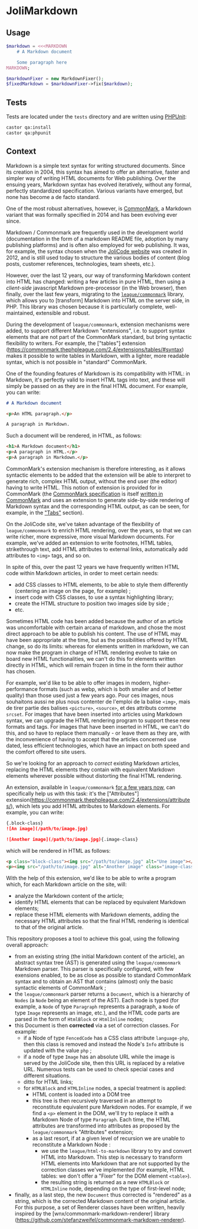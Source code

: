# JoliMarkdown

## Usage

```php
$markdown = <<<MARKDOWN
    # A Markdown document

    Some paragraph here
MARKDOWN;

$markdownFixer = new MarkdownFixer();
$fixedMarkdown = $markdownFixer->fix($markdown);
```

## Tests

Tests are located under the `tests` directory and are written using [PHPUnit](https://phpunit.de/):

```bash
castor qa:install
castor qa:phpunit
```

## Context

Markdown is a simple text syntax for writing structured documents. Since its creation in 2004, this syntax has aimed to offer an alternative, faster and simpler way of writing HTML documents for Web publishing. Over the ensuing years, Markdown syntax has evolved iteratively, without any formal, perfectly standardized specification. Various variants have emerged, but none has become a de facto standard.

One of the most robust alternatives, however, is [CommonMark](https://commonmark.org/), a Markdown variant that was formally specified in 2014 and has been evolving ever since.

Markdown / Commonmark are frequently used in the development world (documentation in the form of a markdown README file, adoption by many publishing platforms) and is often also employed for web publishing. It was, for example, the syntax chosen when the [JoliCode website](https://jolicode.com) was created in 2012, and is still used today to structure the various bodies of content (blog posts, customer references, technologies, team sheets, etc.).

However, over the last 12 years, our way of transforming Markdown content into HTML has changed: writing a few articles in pure HTML, then using a *client-side* javascript Markdown pre-processor (in the Web browser), then finally, over the last few years, migrating to the [`league/commonmark`](https://commonmark.thephpleague.com/) library, which allows you to [transform] Markdown into HTML on the server side, in PHP. This library was chosen because it is particularly complete, well-maintained, extensible and robust.

During the development of `league/commonmark`, extension mechanisms were added, to support different Markdown "extensions", i.e. to support syntax elements that are not part of the CommonMark standard, but bring syntactic flexibility to writers. For example, the ["tables"] extension (https://commonmark.thephpleague.com/2.4/extensions/tables/#syntax) makes it possible to write tables in Markdown, with a lighter, more readable syntax, which is not possible in "standard" CommonMark.

One of the founding features of Markdown is its compatibility with HTML: in Markdown, it's perfectly valid to insert HTML tags into text, and these will simply be passed on as they are in the final HTML document. For example, you can write:

```markdown
# A Markdown document

<p>An HTML paragraph.</p>

A paragraph in Markdown.
```

Such a document will be rendered, in HTML, as follows:

```html
<h1>A Markdown document</h1>
<p>A paragraph in HTML.</p>
<p>A paragraph in Markdown.</p>
```

CommonMark's extension mechanism is therefore interesting, as it allows syntactic elements to be added that the extension will be able to interpret to generate rich, complex HTML output, without the end user (the editor) having to write HTML. This notion of extension is provided for in CommonMark (the [CommonMark specification](https://spec.commonmark.org/0.30/) is itself [written in CommonMark](https://github.com/commonmark/commonmark-spec/blob/master/spec.txt) and uses an extension to generate side-by-side rendering of Markdown syntax and the corresponding HTML output, as can be seen, for example, in the ["Tabs"](https://spec.commonmark.org/0.30/#tabs) section).

On the JoliCode site, we've taken advantage of the flexibility of `league/commonmark` to enrich HTML rendering, over the years, so that we can write richer, more expressive, more visual Markdown documents. For example, we've added an extension to write footnotes, HTML tables, strikethrough text, add HTML attributes to external links, automatically add attributes to `<img>` tags, and so on.

In spite of this, over the past 12 years we have frequently written HTML code within Markdown articles, in order to meet certain needs:

- add CSS classes to HTML elements, to be able to style them differently (centering an image on the page, for example) ;
- insert code with CSS classes, to use a syntax highlighting library;
- create the HTML structure to position two images side by side ;
- etc.

Sometimes HTML code has been added because the author of an article was uncomfortable with certain arcana of markdown, and chose the most direct approach to be able to publish his content. The use of HTML may have been appropriate at the time, but as the possibilities offered by HTML change, so do its limits: whereas for elements written in markdown, we can now make the program in charge of HTML rendering evolve to take on board new HTML functionalities, we can't do this for elements written directly in HTML, which will remain frozen in time in the form their author has chosen.

For example, we'd like to be able to offer images in modern, higher-performance formats (such as webp, which is both smaller and of better quality) than those used just a few years ago. Pour ces images, nous souhaitons aussi ne plus nous contenter de l'emploi de la balise `<img>`, mais de tirer partie des balises `<picture>`, `<source>`, et des attributs comme `srcset`. For images that have been inserted into articles using Markdown syntax, we can upgrade the HTML rendering program to support these new formats and tags. For images that have been inserted in HTML, we can't do this, and so have to replace them manually - or leave them as they are, with the inconvenience of having to accept that the articles concerned use dated, less efficient technologies, which have an impact on both speed and the comfort offered to site users.

So we're looking for an approach to *correct* existing Markdown articles, replacing the HTML elements they contain with equivalent Markdown elements wherever possible without distorting the final HTML rendering.

An extension, available in `league/commonmark` [for a few years now](https://github.com/thephpleague/commonmark/pull/489), can specifically help us with this task: it's the ["Attributes"] extension(https://commonmark.thephpleague.com/2.4/extensions/attributes/), which lets you add HTML attributes to Markdown elements. For example, you can write:

```markdown
{.block-class}
![An image](/path/to/image.jpg)

![Another image](/path/to/image.jpg){.image-class}
```

which will be rendered in HTML as follows:

```html
<p class="block-class"><img src="/path/to/image.jpg" alt="Une image"></p>
<p><img src="/path/to/image.jpg" alt="Another image" class="image-class"></p>
```

With the help of this extension, we'd like to be able to write a program which, for each Markdown article on the site, will:

- analyze the Markdown content of the article;
- identify HTML elements that can be replaced by equivalent Markdown elements;
- replace these HTML elements with Markdown elements, adding the necessary HTML attributes so that the final HTML rendering is identical to that of the original article.

This repository proposes a tool to achieve this goal, using the following overall approach:

- from an existing string (the initial Markdown content of the article), an abstract syntax tree (AST) is generated using the `league/commonmark` Markdown parser. This parser is specifically configured, with few exensions enabled, to be as close as possible to standard CommonMark syntax and to obtain an AST that contains (almost) only the basic syntactic elements of CommonMark ;
- the `league/commonmark` parser returns a `Document`, which is a hierarchy of `Nodes` (a `Node` being an element of the AST). Each node is typed (for example, a `Node` of type `Paragraph` represents a paragraph, a `Node` of type `Image` represents an image, etc.), and the HTML code parts are parsed in the form of `HtmlBlock` or `HtmlInline` nodes;
- this Document is then **corrected** via a set of correction classes. For example:
  - if a Node of type `FencedCode` has a CSS class attribute `language-php`, then this class is removed and instead the Node's `Info` attribute is updated with the value `php` ;
  - if a node of type `Image` has an absolute URL while the image is served by the JoliCode site, then this URL is replaced by a relative URL.
    Numerous tests can be used to check special cases and different situations.
  - ditto for HTML links;
  - for `HTMLBlock` and `HTMLInline` nodes, a special treatment is applied:
    - HTML content is loaded into a DOM tree
    - this tree is then recursively traversed in an attempt to reconstitute equivalent pure Markdown nodes. For example, if we find a `<p>` element in the DOM, we'll try to replace it with a Markdown Node of type `Paragraph`. Each time, the HTML attributes are transformed into attributes as proposed by the `league/commonmark` "Attributes" extension;
    - as a last resort, if at a given level of recursion we are unable to reconstitute a Markdown Node :
      - we use the `league/html-to-markdown` library to try and convert HTML into Markdown. This step is necessary to transform HTML elements into Markdown that are not supported by the correction classes we've implemented (for example, HTML tables: we don't offer a "Fixer" for the DOM element `<table>`).
      - the resulting string is returned as a new `HTMLBlock` or `HTMLInline` node, depending on the type of first-level node;
- finally, as a last step, the new `Document` thus corrected is "rendered" as a string, which is the corrected Markdown content of the original article. For this purpose, a set of Renderer classes have been written, heavily inspired by the [wnx/commonmark-markdown-renderer] library (https://github.com/stefanzweifel/commonmark-markdown-renderer).
